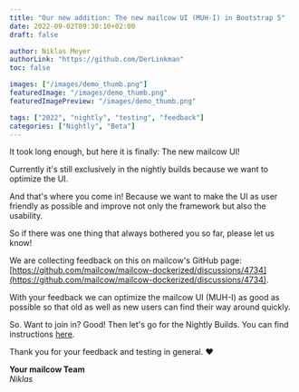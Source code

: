 ```yaml
---
title: "Our new addition: The new mailcow UI (MUH-I) in Bootstrap 5"
date: 2022-09-02T09:30:10+02:00
draft: false

author: Niklas Meyer
authorLink: "https://github.com/DerLinkman"
toc: false

images: ["/images/demo_thumb.png"]
featuredImage: "/images/demo_thumb.png"
featuredImagePreview: "/images/demo_thumb.png"

tags: ["2022", "nightly", "testing", "feedback"]
categories: ["Nightly", "Beta"]
---
```


It took long enough, but here it is finally: The new mailcow UI!

Currently it's still exclusively in the nightly builds because we want to optimize the UI.

And that's where you come in! Because we want to make the UI as user friendly as possible and improve not only the framework but also the usability.

So if there was one thing that always bothered you so far, please let us know!

We are collecting feedback on this on mailcow's GitHub page:
[https://github.com/mailcow/mailcow-dockerized/discussions/4734](https://github.com/mailcow/mailcow-dockerized/discussions/4734).

With your feedback we can optimize the mailcow UI (MUH-I) as good as possible so that old as well as new users can find their way around quickly.

So. Want to join in? Good! Then let's go for the Nightly Builds. You can find instructions [here](https://mailcow.github.io/mailcow-dockerized-docs/i_u_m/i_u_m_update/#new-get-nightly-updates).

Thank you for your feedback and testing in general. ❤️

**Your mailcow Team** <br>
*Niklas*